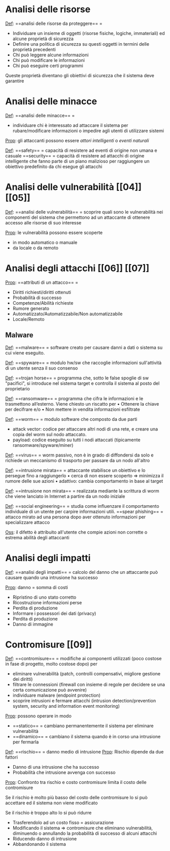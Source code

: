 # Analisi delle risorse
<u>Def</u>: ==analisi delle risorse da proteggere== =
- Individuare un insieme di oggetti (risorse fisiche, logiche, immateriali) ed alcune proprietà di sicurezza
- Definire una politica di sicurezza su questi oggetti in termini delle proprietà precedenti
- Chi può leggere alcune informazioni
- Chi può modificare le informazioni
- Chi può eseguire certi programmi

Queste proprietà diventano gli obiettivi di sicurezza che il sistema deve garantire

# Analisi delle minacce
<u>Def</u>: ==analisi delle minacce== = 
- individuare chi è interessato ad attaccare il sistema per rubare/modificare informazioni o impedire agli utenti di utilizzare sistemi

<u>Prop</u>: gli attaccanti possono essere *attori intelligenti* o *eventi naturali*

<u>Def</u>: ==safety== = capacità di resistere ad eventi di origine non umana e casuale
	==security== = capacità di resistere ad attacchi di origine intelligente che fanno parte di un
	 piano malizioso per raggiungere un obiettivo predefinito da chi esegue gli attacchi

# Analisi delle vulnerabilità [[04]] [[05]]
<u>Def</u>: ==analisi delle vulnerabilità== = scoprire quali sono le vulnerabilità nei componenti del 
	 sistema che permettono ad un attaccante di ottenere accesso alle risorse di suo interesse
	 
<u>Prop</u>: le vulnerabilità possono essere scoperte 
- in modo automatico o manuale
- da locale o da remoto

# Analisi degli attacchi [[06]] [[07]]
<u>Prop</u>: ==attributi di un attacco== = 
- Diritti richiesti/diritti ottenuti
- Probabilità di successo
- Competenze/Abilità richieste
- Rumore generato
- Automatizzato/Automatizzabile/Non automatizzabile
- Locale/Remoto

## Malware
<u>Def</u>: ==malware== = software creato per causare danni a dati  o sistema su cui viene eseguito.

<u>Def</u>: ==spyware== = modulo hw/sw che raccoglie informazioni sull'attività  di un utente senza il suo consenso

<u>Def</u>: ==trojan horse== = programma che, sotto le false spoglie di sw "pacifici", si introduce
nel sistema target e controlla il sistema al posto del proprietario

<u>Def</u>: ==ransomware== = programma che cifra le informazioni e le trasmettono all’esterno.
	Viene chiesto un riscatto per
		• Ottenere la chiave per decifrare e/o
		• Non mettere in vendita informazioni esfiltrate

<u>Def</u>: ==worm== = modulo software che composto da due parti
- attack vector: codice per attaccare altri nodi di una rete, e creare una copia del worm sul nodo attaccato.
- payload: codice eseguito su tutti i nodi attaccati (tipicamente ransomware/spyware/miner)

<u>Def</u>: ==virus== = worm passivo, non è in grado di diffondersi da solo e richiede un meccanismo
	di trasporto per passare da un nodo all'altro


<u>Def</u>: ==intrusione mirata== = attaccante stabilisce un obiettivo e lo persegue fino a raggiungerlo
	• cerca di non essere scoperto => minimizza il rumore delle sue azioni
	• adattivo: cambia comportamento in base al target

<u>Def</u>: ==intrusione non mirata== = realizzata mediante la scrittura di worm che viene lanciato in 
	Internet a partire da un nodo iniziale

<u>Def</u>: ==social engineering== = studia come influenzare il comportamento individuale di un utente 
	per carpire informazioni utili.
	==spear phishing== = attacco mirato ad una persona dopo aver ottenuto informazioni per specializzare attacco

<u>Oss</u>: il difetto è attribuito all'utente che compie azioni non corrette o estrema abilità degli attaccanti

# Analisi degli impatti
<u>Def</u>: ==analisi degli impatti== = calcolo del danno che un attaccante può causare quando
una intrusione ha successo

<u>Prop</u>: danno = somma di costi
- Ripristino di uno stato corretto
- Ricostruzione informazioni perse
- Perdita di produzione
- Informare i possessori dei dati (privacy)
- Perdita di produzione
- Danno di immagine

# Contromisure [[09]]
<u>Def</u>: ==contromisure== = modifiche ai componenti utilizzati (poco costose in fase di progetto, molto costose dopo) per
- eliminare vulnerabilità (patch, controlli compensativi, migliore gestione dei diritti)
- filtrare le connessioni (firewall con insieme di regole per decidere se una certa comunicazione può avvenire)
- individuare malware (endpoint protection)
- scoprire intrusioni e fermare attacchi (intrusion detection/prevention system, security and information event monitoring)

<u>Prop</u>: possono operare in modo
- ==statico== = cambiano permanentemente il sistema per eliminare vulnerabilità
- ==dinamico== = cambiano il sistema quando è in corso una intrusione per fermarla


<u>Def</u>: ==rischio== = danno medio di intrusione 
<u>Prop</u>: Rischio dipende da due fattori
- Danno di una intrusione che ha successo
- Probabilità che intrusione avvenga con successo

<u>Prop</u>: Confronto tra rischio e costo contromisure limita il costo delle contromisure

Se il rischio è molto più basso del costo delle contromisure lo si può accettare ed il sistema non viene modificato

Se il rischio è troppo alto lo si può ridurre
- Trasferendolo ad un costo fisso = assicurazione
- Modificando il sistema => contromisure che eliminano vulnerabilità, diminuendo o annullando la probabilità di successo di alcuni attacchi
- Riducendo danno di intrusione
- Abbandonando il sistema